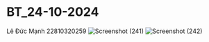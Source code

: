 # BT_24-10-2024
Lê Đức Mạnh
22810320259
![Screenshot (241)](https://github.com/user-attachments/assets/ccdafff6-d456-4929-bd3f-359ca6b5d184)
![Screenshot (242)](https://github.com/user-attachments/assets/7af3ed84-84fe-4739-93a7-c5b2a34a80e3)
